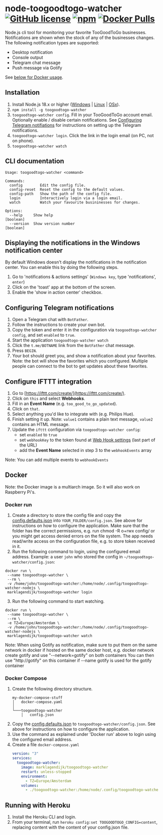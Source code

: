 # node-toogoodtogo-watcher [![GitHub license](https://img.shields.io/github/license/marklagendijk/node-toogoodtogo-watcher)](https://github.com/marklagendijk/node-toogoodtogo-watcher/blob/master/LICENSE) [![npm](https://img.shields.io/npm/v/toogoodtogo-watcher)](https://www.npmjs.com/package/toogoodtogo-watcher) [![Docker Pulls](https://img.shields.io/docker/pulls/marklagendijk/toogoodtogo-watcher)](https://hub.docker.com/r/marklagendijk/toogoodtogo-watcher)

Node.js cli tool for monitoring your favorite TooGoodToGo businesses. Notifications are shown when the stock of any of the businesses changes. The following notification types are supported:

- Desktop notification
- Console output
- Telegram chat message
- Push message via Gotify

See [below for Docker usage](#docker).

## Installation

1. Install Node.js 18.x or higher ([Windows](https://nodejs.org/en/download/current/) | [Linux](https://github.com/nodesource/distributions#debinstall) | [OSx](https://nodejs.org/en/download/current/)).
2. `npm install -g toogoodtogo-watcher`
3. `toogoodtogo-watcher config`. Fill in your TooGoodToGo account email. Optionally enable / disable certain notifications. See [Configuring Telegram notifiations](#configuring-telegram-notifications) for instructions on setting up the Telegram notifications.
4. `toogoodtogo-watcher login`. Click the link in the login email (on PC, not on phone).
5. `toogoodtogo-watcher watch`

## CLI documentation

```
Usage: toogoodtogo-watcher <command>

Commands:
  config        Edit the config file.
  config-reset  Reset the config to the default values.
  config-path   Show the path of the config file.
  login         Interactively login via a login email.
  watch         Watch your favourite busininesses for changes.

Options:
  --help     Show help                                                 [boolean]
  --version  Show version number                                       [boolean]
```

## Displaying the notifications in the Windows notification center

By default Windows doesn't display the notifications in the notification center. You can enable this by doing the following steps.

1. Go to 'notifications & actions settings' (`Windows key`, type 'notifications', `enter`)
2. Click on the 'toast' app at the bottom of the screen.
3. Enable the 'show in action center' checkbox.

## Configuring Telegram notifications

1. Open a Telegram chat with `BotFather`.
2. Follow the instructions to create your own bot.
3. Copy the token and enter it in the configuration via `toogoodtogo-watcher config`, and set `enabled` to `true`.
4. Start the application `toogoodtogo-watcher watch`
5. Click the `t.me/BOTNAME` link from the `BotFather` chat message.
6. Press `BEGIN`.
7. Your bot should greet you, and show a notification about your favorites. Note: the bot will show the favorites which you configured. Multiple people can connect to the bot to get updates about these favorites.

## Configure IFTTT integration

1. Go to [https://ifttt.com/create/](https://ifttt.com/create/).
2. Click on `this` and select **Webhooks**.
3. Fill in an **Event Name** (e.g. `too_good_to_go_updated`).
4. Click on `that`.
5. Select anything you'd like to integrate with (e.g. Philips Hue).
6. Finish setting it up. Note: `value1` contains a plain text message, `value2` contains an HTML message.
7. Update the `ifttt` configuration via `toogoodtogo-watcher config`:
   - set `enabled` to `true`
   - set `webhookKey` to the token found at [Web Hook settings](https://ifttt.com/services/maker_webhooks/settings) (last part of the URL)
   - add the **Event Name** selected in step 3 to the `webhookEvents` array

Note: You can add multiple events to `webhookEvents`

## Docker

Note: the Docker image is a multiarch image. So it will also work on Raspberry Pi's.

### Docker run

1. Create a directory to store the config file and copy the [config.defaults.json](https://github.com/marklagendijk/node-toogoodtogo-watcher/blob/master/config.defaults.json) into `YOUR_FOLDER/config.json`. See above for instructions on how to configure the application. Make sure that the folder has the correct permissions, e.g. run chmod -R o+rwx config/ or you might get access denied errors on the file system. The app needs read/write access on the configuration file, e.g. to store token received in it.
2. Run the following command to login, using the configured email address. Example: a user `john` who stored the config in `~/toogoodtogo-watcher/config.json`:

```
docker run \
 --name toogoodtogo-watcher \
 --rm \
 -v /home/john/toogoodtogo-watcher:/home/node/.config/toogoodtogo-watcher-nodejs \
 marklagendijk/toogoodtogo-watcher login
```

3. Run the following command to start watching.

```
docker run \
 --name toogoodtogo-watcher \
 --rm \
 -e TZ=Europe/Amsterdam \
 -v /home/john/toogoodtogo-watcher:/home/node/.config/toogoodtogo-watcher-nodejs \
 marklagendijk/toogoodtogo-watcher watch
```

Note: When using Gotify as notification, make sure to put them on the same network in docker if hosted on the same docker host, e.g.
docker network create gotify
and use "--network=gotify" on both containers
You can then use "http://gotify" on this container if --name gotify is used for the gotify container

### Docker Compose

1. Create the following directory structure.
   ```
   my-docker-compose-stuff
   │   docker-compose.yaml
   │
   └───toogoodtogo-watcher
       │   config.json
   ```
2. Copy the [config.defaults.json](https://github.com/marklagendijk/node-toogoodtogo-watcher/blob/master/config.defaults.json) to `toogoodtogo-watcher/config.json`. See above for instructions on how to configure the application.
3. Use the command as explained under 'Docker run' above to login using the configured email address.
4. Create a file `docker-compose.yaml`
   ```yaml
   version: "3"
   services:
     toogoodtogo-watcher:
       image: marklagendijk/toogoodtogo-watcher
       restart: unless-stopped
       environment:
         - TZ=Europe/Amsterdam
       volumes:
         - ./toogoodtogo-watcher:/home/node/.config/toogoodtogo-watcher-nodejs
   ```

## Running with Heroku

1. Install the Heroku CLI and login.
2. From your terminal, run `heroku config:set TOOGOODTOGO_CONFIG=content`, replacing content with the content of your config.json file.
